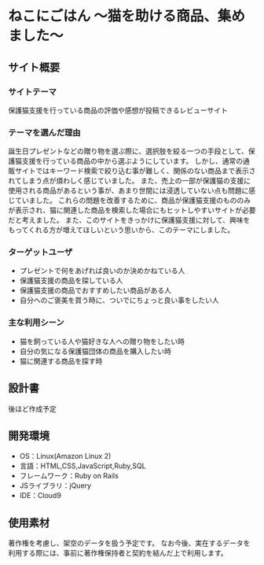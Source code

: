 # ねこにごはん ～猫を助ける商品、集めました～
<!--​READMEを作成する際は、項目内の【補足説明】は削除して完成させてください。-->
## サイト概要
### サイトテーマ
保護猫支援を行っている商品の評価や感想が投稿できるレビューサイト
​
### テーマを選んだ理由
誕生日プレゼントなどの贈り物を選ぶ際に、選択肢を絞る一つの手段として、保護猫支援を行っている商品の中から選ぶようにしています。
しかし、通常の通販サイトではキーワード検索で絞り込む事が難しく、関係のない商品まで表示されてしまう点が煩わしく感じていました。
また、売上の一部が保護猫の支援に使用される商品があるという事が、あまり世間には浸透していない点も問題に感じていました。
これらの問題を改善するために、商品が保護猫支援のもののみが表示され、猫に関連した商品を検索した場合にもヒットしやすいサイトが必要だと考えました。
また、このサイトをきっかけに保護猫支援に対して、興味をもってくれる方が増えてほしいという思いから、このテーマにしました。
​
### ターゲットユーザ
* プレゼントで何をあげれば良いのか決めかねている人
* 保護猫支援の商品を探している人
* 保護猫支援の商品でおすすめしたい商品がある人
* 自分へのご褒美を買う時に、ついでにちょっと良い事をしたい人

### 主な利用シーン
* 猫を飼っている人や猫好きな人への贈り物をしたい時
* 自分の気になる保護猫団体の商品を購入したい時
* 猫に関連する商品を探す時

## 設計書
後ほど作成予定

## 開発環境
- OS：Linux(Amazon Linux 2)
- 言語：HTML,CSS,JavaScript,Ruby,SQL
- フレームワーク：Ruby on Rails
- JSライブラリ：jQuery
- IDE：Cloud9
​
## 使用素材
著作権を考慮し、架空のデータを扱う予定です。
なお今後、実在するデータを利用する際には、事前に著作権保持者と契約を結んだ上で利用します。
